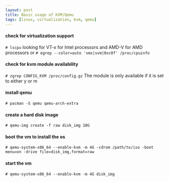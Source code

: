 ```yaml
---
layout: post
title: Basic usage of KVM/Qemu
tags: [linux, virtualization, kvm, qemu]
---
```


#### check for virtualization support
`# lscpu` 
looking for VT-x for Intel processors and AMD-V for AMD processors
or
`# egrep --color=auto 'vmx|svm|0xc0f' /proc/cpuinfo`

#### check for kvm module availability
`# zgrep CONFIG_KVM /proc/config.gz`
The module is only available if it is set to either y or m

#### install qemu
`# pacman -S qemu qemu-arch-extra`

#### create a hard disk image
`# qemu-img create -f raw disk_img 10G`

#### boot the vm to install the os
`# qemu-system-x86_64 --enable-kvm -m 4G -cdrom /path/to/iso -boot menu=on -drive file=disk_img,format=raw`

#### start the vm
`# qemu-system-x86_64 --enable-kvm -m 4G disk_img`
